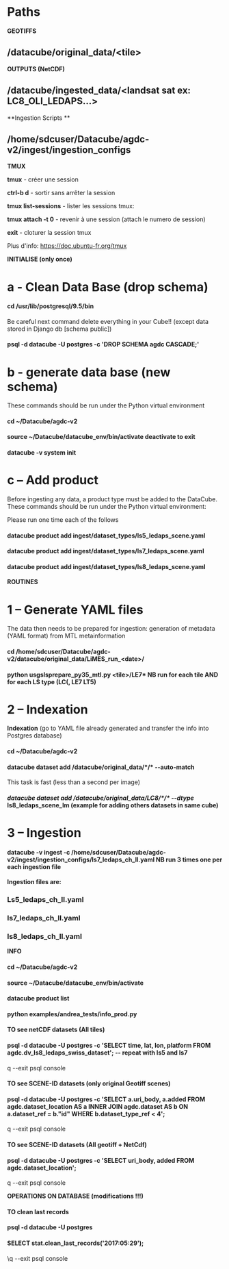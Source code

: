 **Paths**
=========

**GEOTIFFS**

/datacube/original\_data/&lt;tile&gt;
-------------------------------------

**OUTPUTS (NetCDF)**

/datacube/ingested\_data/&lt;landsat sat ex: LC8\_OLI\_LEDAPS…&gt;
------------------------------------------------------------------

**Ingestion Scripts **

/home/sdcuser/Datacube/agdc-v2/ingest/ingestion\_configs
--------------------------------------------------------

**TMUX**

**tmux** - créer une session

**ctrl-b d** - sortir sans arrêter la session

**tmux list-sessions** - lister les sessions tmux:

**tmux attach -t 0** - revenir à une session (attach le numero de
session)

**exit** - cloturer la session tmux

Plus d'info: https://doc.ubuntu-fr.org/tmux

**INITIALISE (only once)**

**a - Clean Data Base (drop schema)**
=====================================

#### cd /usr/lib/postgresql/9.5/bin

Be careful next command delete everything in your Cube!! (except data
stored in Django db \[schema public\])

#### psql -d datacube -U postgres -c 'DROP SCHEMA agdc CASCADE;'

**b - generate data base (new schema)**
=======================================

These commands should be run under the Python virtual environment

#### cd \~/Datacube/agdc-v2

#### source \~/Datacube/datacube\_env/bin/activate deactivate to exit

#### datacube -v system init

**c – Add product**
===================

Before ingesting any data, a product type must be added to the DataCube.
These commands should be run under the Python virtual environment:

Please run one time each of the follows

#### datacube product add ingest/dataset\_types/ls5\_ledaps\_scene.yaml

#### datacube product add ingest/dataset\_types/ls7\_ledaps\_scene.yaml

#### datacube product add ingest/dataset\_types/ls8\_ledaps\_scene.yaml

**ROUTINES**

**1 – Generate YAML files**
===========================

The data then needs to be prepared for ingestion: generation of metadata
(YAML format) from MTL metainformation

#### cd /home/sdcuser/Datacube/agdc-v2/datacube/original\_data/LiMES\_run\_&lt;date&gt;/

#### python usgslsprepare\_py35\_mtl.py &lt;tile&gt;/LE7\* NB run for each tile AND for each LS type (LC(, LE7 LT5)

**2 – Indexation**
==================

**Indexation** (go to YAML file already generated and transfer the info
into Postgres database)

#### cd \~/Datacube/agdc-v2

#### datacube dataset add /datacube/original\_data/\*/\* --auto-match

This task is fast (less than a second per image)

#### *datacube dataset add /datacube/original\_data/LC8/\*/\* --dtype* ls8\_ledaps\_scene\_lm (example for adding others datasets in same cube)

**3 – Ingestion**
=================

#### datacube -v ingest -c /home/sdcuser/Datacube/agdc-v2/ingest/ingestion\_configs/ls7\_ledaps\_ch\_ll.yaml NB run 3 times one per each ingestion file

**Ingestion files are:**

### Ls5\_ledaps\_ch\_ll.yaml

### ls7\_ledaps\_ch\_ll.yaml

### ls8\_ledaps\_ch\_ll.yaml

**INFO**

#### cd \~/Datacube/agdc-v2

#### source \~/Datacube/datacube\_env/bin/activate

#### datacube product list

#### python examples/andrea\_tests/info\_prod.py

#### TO see netCDF datasets (All tiles)

#### psql -d datacube -U postgres -c 'SELECT time, lat, lon, platform FROM agdc.dv\_ls8\_ledaps\_swiss\_dataset'; -- repeat with ls5 and ls7

q --exit psql console

#### TO see **SCENE-ID** datasets (only original Geotiff scenes)

#### psql -d datacube -U postgres -c 'SELECT a.uri\_body, a.added FROM agdc.dataset\_location AS a INNER JOIN agdc.dataset AS b ON a.dataset\_ref = b."id" WHERE b.dataset\_type\_ref &lt; 4';

q --exit psql console

#### TO see **SCENE-ID** datasets (All geotiff + NetCdf)

#### psql -d datacube -U postgres -c 'SELECT uri\_body, added FROM agdc.dataset\_location';

q --exit psql console

**OPERATIONS ON DATABASE (modifications !!!)**

#### TO clean last records

#### psql -d datacube -U postgres

#### SELECT stat.clean\_last\_records('2017:05:29');

\\q --exit psql console
